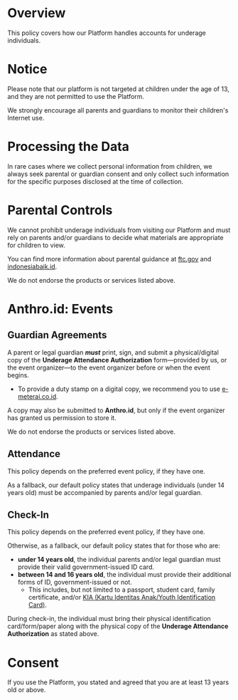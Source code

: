 # Overview
This policy covers how our Platform handles accounts for underage individuals.

# Notice
Please note that our platform is not targeted at children under the age of 13, and they are not permitted to use the Platform.

We strongly encourage all parents and guardians to monitor their children's Internet use.

# Processing the Data
In rare cases where we collect personal information from children, we always seek parental or guardian consent and only collect such information for the specific purposes disclosed at the time of collection.

# Parental Controls
We cannot prohibit underage individuals from visiting our Platform and must rely on parents and/or guardians to decide what materials are appropriate for children to view.

You can find more information about parental guidance at [ftc.gov](https://consumer.ftc.gov/identity-theft-and-online-security/online-privacy-and-security) and [indonesiabaik.id](https://indonesiabaik.id/infografis/menjaga-anak-di-internet). 

We do not endorse the products or services listed above.

# Anthro.id: Events
## Guardian Agreements
A parent or legal guardian ***must*** print, sign, and submit a physical/digital copy of the **Underage Attendance Authorization** form—provided by us, or the event organizer—to the event organizer before or when the event begins.
  - To provide a duty stamp on a digital copy, we recommend you to use [e-meterai.co.id](https://e-meterai.co.id/).

A copy may also be submitted to **Anthro.id**, but only if the event organizer has granted us permission to store it.

We do not endorse the products or services listed above.

## Attendance
This policy depends on the preferred event policy, if they have one.

As a fallback, our default policy states that underage individuals (under 14 years old) must be accompanied by parents and/or legal guardian.

## Check-In
This policy depends on the preferred event policy, if they have one.

Otherwise, as a fallback, our default policy states that for those who are:
- **under 14 years old**, the individual parents and/or legal guardian must provide their valid government-issued ID card.
- **between 14 and 16 years old**, the individual must provide their additional forms of ID, government-issued or not.
  - This includes, but not limited to a passport, student card, family certificate, and/or [KIA (Kartu Identitas Anak/Youth Identification Card)](https://hellosehat.com/parenting/anak-6-sampai-9-tahun/tumbuh-kembang-anak/kartu-identitas-anak/).

During check-in, the individual must bring their physical identification card/form/paper along with the physical copy of the **Underage Attendance Authorization** as stated above.

# Consent
If you use the Platform, you stated and agreed that you are at least 13 years old or above.